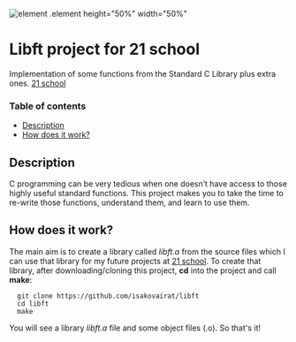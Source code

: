 ![element](https://sun9-55.userapi.com/c845219/v845219416/75ef4/_KaBeafQd-s.jpg) 
.element height="50%" width="50%"
# Libft project for 21 school
Implementation of some functions from the Standard C Library plus extra ones. [21 school][1]

### Table of contents
- [Description](#description)
- [How does it work?](#how-does-it-work)

## Description
C programming can be very tedious when one doesn’t have access to those highly useful standard functions. This project makes
you to take the time to re-write those functions, understand them, and learn to use them.

## How does it work?
The main aim is to create a library called *libft.a* from the source files which I can use that library for my future projects at [21 school][1].
To create that library, after downloading/cloning this project, **cd** into the project and call **make**:

      git clone https://github.com/isakovairat/libft
      cd libft
      make

You will see a library *libft.a* file and some object files (.o).
So that's it!

[1]: https://21-school.ru/
